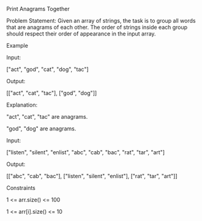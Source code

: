 Print Anagrams Together

Problem Statement:
Given an array of strings, the task is to group all words that are anagrams of each other.
The order of strings inside each group should respect their order of appearance in the input array.

Example

Input:

["act", "god", "cat", "dog", "tac"]


Output:

[["act", "cat", "tac"], ["god", "dog"]]


Explanation:

"act", "cat", "tac" are anagrams.

"god", "dog" are anagrams.

Input:

["listen", "silent", "enlist", "abc", "cab", "bac", "rat", "tar", "art"]


Output:

[["abc", "cab", "bac"], ["listen", "silent", "enlist"], ["rat", "tar", "art"]]

Constraints

1 <= arr.size() <= 100

1 <= arr[i].size() <= 10
